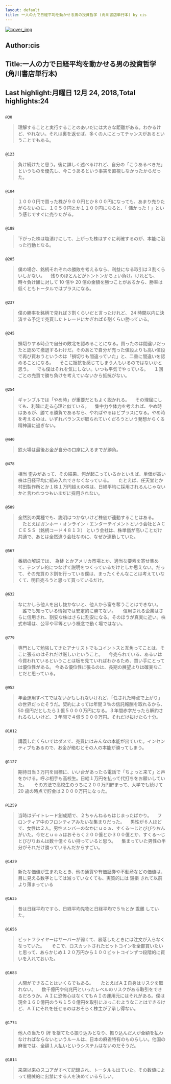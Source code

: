 ```yaml
---
layout: default
title: 一人の力で日経平均を動かせる男の投資哲学 (角川書店単行本) by cis
---
```


[![cover_img](http://images-jp.amazon.com/images/P/B07L5DGXMC.09.MZZZZZZZ.jpg)](https://www.amazon.co.jp/dp/B07L5DGXMC)  
## Author:cis  
## Title:一人の力で日経平均を動かせる男の投資哲学 (角川書店単行本)  
## Last highlight:月曜日 12月 24, 2018,Total highlights:24  
```
  
@30  
```
> 理解することと実行することのあいだには大きな距離がある。わかるけど、やれない。それは裏を返せば、多くの人にとってチャンスがあるということでもある。  
```
  
@123  
```
> 負け続けたと思う。後に詳しく述べるけれど、自分の「こうあるべきだ」というものを優先し、今こうあるという事実を直視しなかったからだった。  
```
  
@184  
```
> １０００円で買った株が９００円とか８００円になっても、あまり売りたがらないのに、１０５０円とか１１００円になると、「 儲かった！」という感じですぐに売りたがる。  
```
  
@188  
```
> 下がった株は塩漬けにして、上がった株はすぐに利確するのが、本能に沿った行動となる。  
```
  
@205  
```
> 僕の場合、銘柄それぞれの勝敗を考えるなら、利益になる取引は３割くらいしかない。 　残りのほとんどがトントンかちょい負け。けれども、時々負け額に対して 10 倍や 20 倍の金額を勝つことがあるから、勝率は低くともトータルではプラスになる。  
```
  
@237  
```
> 僕の勝率を銘柄で見れば３割くらいだと言ったけれど、 24 時間以内に決済する予定で売買したトレードにかぎれば６割くらい勝っている。  
```
  
@245  
```
> 損切りする時点で自分の敗北を認めることになる。買ったのは間違いだったと認めて撤退するわけだ。そのあとで自分が売った値段よりも高い値段で再び買おうというのは「損切りも間違っていた」と、二重に間違いを認めることになる。 　そこに抵抗を感じてしまう人もいるのではないかと思う。 　でも僕はそれを気にしない。いつも平気でやっている。 　１回ごとの売買で勝ち負けを考えていないから抵抗がない。  
```
  
@254  
```
> ギャンブルでは「やめ時」が重要だともよく説かれる。 　その理屈にしても、利確に走る心理と似ている。 　集中力や体力を考えれば、やめ時はあるが、勝てる勝負であるなら、やればやるほどプラスになる。やめ時を考えるのは、いずれバランスが取られていくだろうという発想からくる精神論に過ぎない。  
```
  
@440  
```
> 鉄火場は最後お金が自分の口座に入るまでが勝負。  
```
  
@478  
```
> 相当 歪みがあって、その結果、何が起こっているかといえば、単価が高い株は日経平均に組み入れできなくなっている。 　 たとえば、任天堂とか村田製作所とか１株１万円超えの株は、日経平均に採用されるんじゃないかと言われつつもいまだに採用されない。  
```
  
@509  
```
> 全然別の業種でも、説明はつかないけど株価が連動することはある。 　たとえばガンホー・オンライン・エンターテイメントという会社とＡＣＣＥＳＳ（銘柄コード４８１３） という会社は、株単価が高いことだけ共通で、あとは全然違う会社なのに、なぜか連動していた。  
```
  
@567  
```
> 番組の解説では、 為替 とかアメリカ市場とか、適当な要素を寄せ集めて、テンプレ的につなげて説明をつくっているだけとしか思えない。だって、その売買の３割を行っている僕は、まったくそんなことは考えていなくて、明日売ろうと思って買っているだけ。  
```
  
@632  
```
> なにかしら他人を出し抜かないと、他人から富を奪うことはできない。 　誰でも知っている情報では安定的に勝てない。 　 信用される企業はさらに信用され、割安な株はさらに割安になる。そのほうが真実に近い。株式市場は、公平や平等という概念で動く場ではない。  
```
  
@779  
```
> 専門として勉強してきたアナリストでもコイントスと互角ってことは、そこに張るのはそれだけ厳しいということ。 　今売られている、あるいは今買われているということは板を見ていればわかるため、買い手にとっては優位性がある。 今ある優位性に張るのは、長期の展望よりは確実なことだと思っている。  
```
  
@952  
```
> 年金運用すべてではないかもしれないけれど、「任された時点で上がり」の世界だったそうだ。契約によっては年間３％の信託報酬を取れるから、 50 億円だとしたら１億５０００万円になる。３年間赤字だったら解約されるらしいけど、３年間で４億５０００万円。それだけ抜けたら十分。  
```
  
@1012  
```
> 講義したくらいではダメで、売買にはみんなの本能が出ていた。インセンティブもあるので、お金が絡むとその人の本能が勝ってしまう。  
```
  
@1127  
```
> 期待日当３万円を目標に、いい台があったら電話で「ちょっと来て」と声をかける。呼ぶ相手も高校生。日給１万円を払って代打ちをお願いしていた。 　 その方法で高校生のうちに２００万円貯まって、大学でも続けて 20 歳の時点で貯金は２０００万円になった。  
```
  
@1259  
```
> 当時はデイトレード創成期で、２ちゃんねるもはじまったばかり。 　フロンティア中のフロンティアみたいな集まりだった。 　男性が６人ほどで、女性は２人。男性メンバーのなかにｕｏａ、すくる～じとびびりおんがいた。今だとｕｏａはおそらく２００億とか３００億とか、すくる～じとびびりおんは数十億ぐらい持っていると思う。 　集まっていた男性の半分がそれだけ勝っているんだからすごい。  
```
  
@1429  
```
> 新たな価値が生まれたとき、他の通貨や有価証券や不動産などの価値は、目に見える数字としては減っていなくても、実質的には 毀損 されて以前より薄まっている  
```
  
@1635  
```
> 昔は日経平均ですら、日経平均先物と日経平均で５％とか 乖離 していた。  
```
  
@1656  
```
> ビットフライヤーはサーバーが弱くて、暴落したときには注文が入らなくなっていた。 　 そこで、ロスカットされたビットコインを全部買いたいと思って、あらかじめ１２０万円から１００ビットコインずつ段階的に買いを入れておいた。  
```
  
@1683  
```
> 人間ができることはいくらでもある。 　 たとえばＡＩ自身はリスクを取れない。 　数千億円や何兆円といったレベルのリスクがある取引をできるだろうか。ＡＩに恐怖心はなくてもＡＩの運用元にはそれがある。僕は現金１６０億円のうち１５０億円を取引にぶっこむようなことはできるけど、ＡＩにそれを任せるのはおそらく株主が了承し得ない。  
```
  
@1774  
```
> 他人の当たり 牌 を捨てたら振り込みとなり、振り込んだ人が全額を払わなければならないというルールは、日本の麻雀特有のものらしい。他国の麻雀では、全額１人払いというシステムはないのだそうだ。  
```
  
@1814  
```
> 来店以来のスコアがすべて記録され、トータルも出ていた。その数値によって機械的に出禁にする人を決めているらしい。  
```
